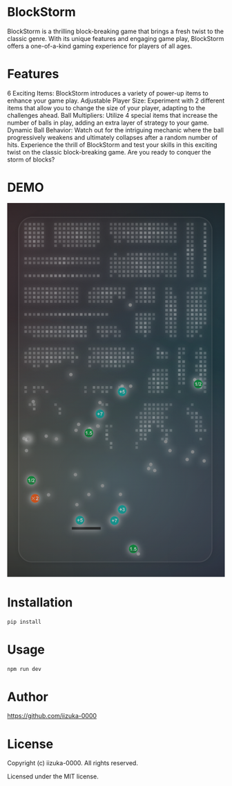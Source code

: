 # BlockStorm

BlockStorm is a thrilling block-breaking game that brings a fresh twist to the classic genre. With its unique features and engaging game play, BlockStorm offers a one-of-a-kind gaming experience for players of all ages.

# Features
6 Exciting Items: BlockStorm introduces a variety of power-up items to enhance your game play.
Adjustable Player Size: Experiment with 2 different items that allow you to change the size of your player, adapting to the challenges ahead.
Ball Multipliers: Utilize 4 special items that increase the number of balls in play, adding an extra layer of strategy to your game.
Dynamic Ball Behavior: Watch out for the intriguing mechanic where the ball progressively weakens and ultimately collapses after a random number of hits.
Experience the thrill of BlockStorm and test your skills in this exciting twist on the classic block-breaking game. Are you ready to conquer the storm of blocks?


# DEMO

![Demo Image 1](art/demo.png)

# Installation

```bash
pip install
```

# Usage

```bash
npm run dev
```

# Author
https://github.com/iizuka-0000

# License
Copyright (c) iizuka-0000. All rights reserved.

Licensed under the MIT license.